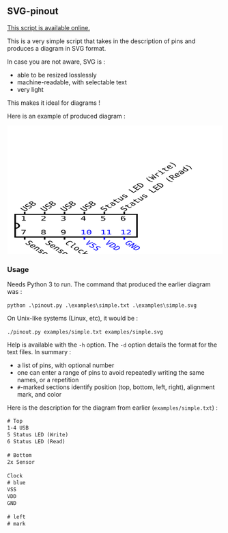 ## SVG-pinout

[This script is available online.](http://tools.richeli.eu/pinout)

This is a very simple script that takes in the description of pins and produces a diagram in SVG format.

In case you are not aware, SVG is :
 - able to be resized losslessly
 - machine-readable, with selectable text
 - very light

This makes it ideal for diagrams !

Here is an example of produced diagram :

<img src="./examples/simple.svg" width="100%" height="300">

### Usage

Needs Python 3 to run. The command that produced the earlier diagram was :

`python .\pinout.py .\examples\simple.txt .\examples\simple.svg`

On Unix-like systems (Linux, etc), it would be :

`./pinout.py examples/simple.txt examples/simple.svg`


Help is available with the `-h` option. The `-d` option details the format for
the text files. In summary :
 - a list of pins, with optional number
 - one can enter a range of pins to avoid repeatedly writing the same names,
   or a repetition
 - `#`-marked sections identify position (top, bottom, left, right),
   alignment mark, and color

 
Here is the description for the diagram from earlier (`examples/simple.txt`) :
```
# Top
1-4 USB
5 Status LED (Write)
6 Status LED (Read)

# Bottom
2x Sensor

Clock
# blue
VSS
VDD
GND

# left
# mark
```
